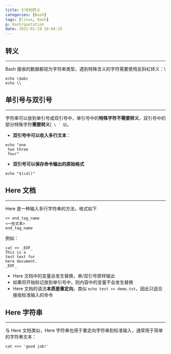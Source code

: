 ```yaml
---
title: 引号和转义
categories: [Bash]
tags: [linux, bash]
p: bash/quotation
date: 2021-01-29 18:04:25
---
```


## 转义

---

Bash 接收的数据都视为字符串类型，遇到特殊含义的字符需要使用反斜杠转义：\

```shell
echo \$abc
echo \\
```

<!-- more -->

## 单引号与双引号

---

字符串可以放到单引号或双引号中，单引号中的**特殊字符不需要转义**，双引号中的部分特殊字符**需要转义**(``` \ ` $```)。

- **双引号中可以收入多行文本**：

```shell
echo "one
 two three
 four"
```

- **双引号可以保存命令输出的原始格式**

```shell
echo "$(cal)"
```



## Here 文档

---

Here 是一种输入多行字符串的方法，格式如下

```shell
<< end_tag_name
<一些文本>
end_tag_name
```

例如：

```shell
cat << _EOF_
This is a
test text for
here document.
_EOF_
```

- Here 文档中的变量会发生替换，单/双引号原样输出
- 如果将开始标记放到单引号中，则内容中的变量不会发生替换
- Here 文档的语法**本质是重定向**，类似 `echo test >> demo.txt`，因此只适合接收标准输入的命令



## Here 字符串

---

与 Here 文档类似，Here 字符串也用于重定向字符串到标准输入，通常用于简单的字符串文本：

`cat <<< 'good job!'`




